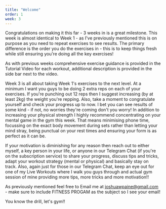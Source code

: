 ```yaml
---
title: "Welcome"
order: 1
week: 3
---
```

Congratulations on making it this far - 3 weeks in is a great milestone. This week is almost identical to Week 1 - as I've previously mentioned this is on purpose as you need to repeat exercises to see results. The primary difference is the order you do the exercises in - this is to keep things fresh while still ensuring you're doing all the key exercises!

As with previous weeks comprehensive exercise guidance is provided in the Tutorial Video for each workout, additional description is provided in the side bar next to the video.

Week 3 is all about taking Week 1's exercises to the next level. At a minimum I want you guys to be doing 2 extra reps on each of your exercises. If you're punching out 12 reps then I suggest increasing (by at least 2kg) the weight you're repping. Also, take a moment to congratulate yourself and check your progress up to now. I bet you can see results of some kind - if not, no worries they're coming don't you worry! In addition to increasing your physical strength I highly recommend concentrating on your mental game in the gym this week. That means minimising phone time, focussing on the exact body movement during sets rather than letting your mind stray, being punctual on your rest times and ensuring your form is as perfect as it can be.

If your motivation is diminishing for any reason then reach out to either myself, a key person in your life, or anyone in our Telegram Chat (if you're on the subscription service) to share your progress, discuss tips and tricks, adapt your workout strategy (mental or physical) and basically stay on track. Also, again just for those in our Telegram Chat, keep an eye out for one of my Live Workouts where I walk you guys through and actual gym session of mine providing more tips, more tricks and more motivation!!

As previously mentioned feel free to Email me at joshuawpaine@gmail.com - make sure to include FITNESS PROGAM as the subject so I see your email!

You know the drill, let's gym!! 
